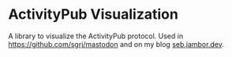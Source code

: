 # ActivityPub Visualization

A library to visualize the ActivityPub protocol. Used in https://github.com/sgrj/mastodon and on my blog [seb.jambor.dev](https://seb.jambor.dev).
